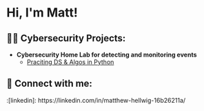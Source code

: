 <h1>Hi, I'm Matt! 

<h2>👨‍💻 Cybersecurity Projects:</h2>

- <b>Cybersecurity Home Lab for detecting and monitoring events</b>
  - [Praciting DS & Algos in Python](https://github.com/joshmadakor1/Algorithms-Practice)




<h2> 🤳 Connect with me:</h2>:[linkedin]: https://linkedin.com/in/matthew-hellwig-16b26211a/
